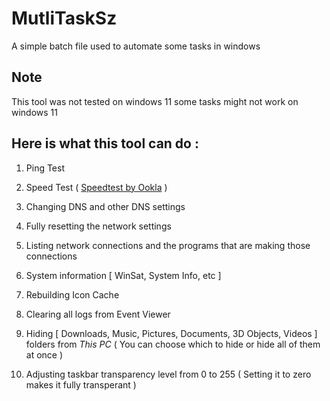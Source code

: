 # MutliTaskSz
A simple batch file used to automate some tasks in windows 
## Note 
This tool was not tested on windows 11 some tasks might not work on windows 11

## Here is what this tool can do :

1. Ping Test

2. Speed Test ( [Speedtest by Ookla](https://www.speedtest.net/) )

3. Changing DNS and other DNS settings

4. Fully resetting the network settings

5. Listing network connections and the programs that are making those connections

6. System information [ WinSat, System Info, etc ]

7. Rebuilding Icon Cache

8. Clearing all logs from Event Viewer

9. Hiding [ Downloads, Music, Pictures, Documents, 3D Objects, Videos ] folders from *This PC* ( You can choose which to hide or hide all of them at once )

10. Adjusting taskbar transparency level from 0 to 255 ( Setting it to zero makes it fully transperant )
